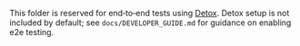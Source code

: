 This folder is reserved for end‑to‑end tests using [Detox](https://github.com/wix/Detox).
Detox setup is not included by default; see `docs/DEVELOPER_GUIDE.md` for guidance on enabling e2e testing.